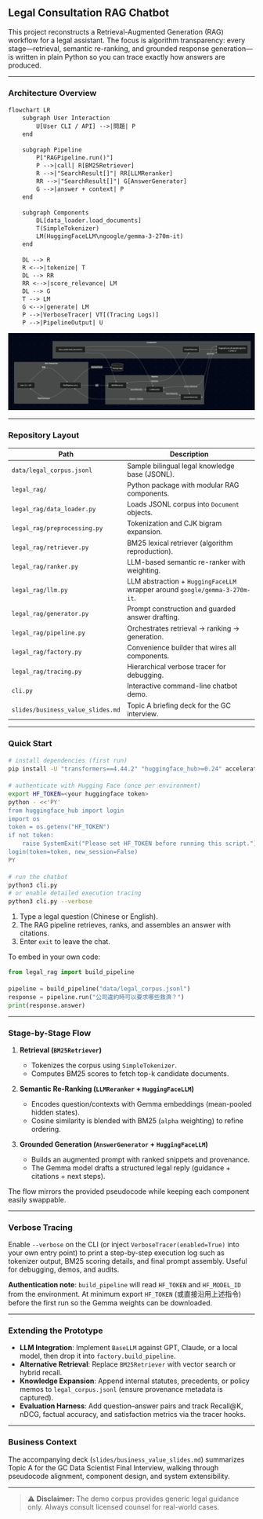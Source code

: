 ## Legal Consultation RAG Chatbot

This project reconstructs a Retrieval-Augmented Generation (RAG) workflow for a legal
assistant. The focus is algorithm transparency: every stage—retrieval, semantic
re-ranking, and grounded response generation—is written in plain Python so you can trace
exactly how answers are produced.

---

### Architecture Overview

```mermaid
flowchart LR
    subgraph User Interaction
        U[User CLI / API] -->|問題| P
    end

    subgraph Pipeline
        P["RAGPipeline.run()"]
        P -->|call| R[BM25Retriever]
        R -->|"SearchResult[]"| RR[LLMReranker]
        RR -->|"SearchResult[]"| G[AnswerGenerator]
        G -->|answer + context| P
    end

    subgraph Components
        DL[data_loader.load_documents]
        T(SimpleTokenizer)
        LM(HuggingFaceLLM\ngoogle/gemma-3-270m-it)
    end

    DL --> R
    R <-->|tokenize| T
    DL --> RR
    RR <-->|score_relevance| LM
    DL --> G
    T --> LM
    G <-->|generate| LM
    P -->|VerboseTracer| VT[(Tracing Logs)]
    P -->|PipelineOutput| U
```
![RAG Pseudocode](slides/sa.png)

---

### Repository Layout

| Path | Description |
| --- | --- |
| `data/legal_corpus.jsonl` | Sample bilingual legal knowledge base (JSONL). |
| `legal_rag/` | Python package with modular RAG components. |
| `legal_rag/data_loader.py` | Loads JSONL corpus into `Document` objects. |
| `legal_rag/preprocessing.py` | Tokenization and CJK bigram expansion. |
| `legal_rag/retriever.py` | BM25 lexical retriever (algorithm reproduction). |
| `legal_rag/ranker.py` | LLM-based semantic re-ranker with weighting. |
| `legal_rag/llm.py` | LLM abstraction + `HuggingFaceLLM` wrapper around `google/gemma-3-270m-it`. |
| `legal_rag/generator.py` | Prompt construction and guarded answer drafting. |
| `legal_rag/pipeline.py` | Orchestrates retrieval → ranking → generation. |
| `legal_rag/factory.py` | Convenience builder that wires all components. |
| `legal_rag/tracing.py` | Hierarchical verbose tracer for debugging. |
| `cli.py` | Interactive command-line chatbot demo. |
| `slides/business_value_slides.md` | Topic A briefing deck for the GC interview. |

---

### Quick Start

```bash
# install dependencies (first run)
pip install -U "transformers==4.44.2" "huggingface_hub>=0.24" accelerate sentencepiece torch --extra-index-url https://download.pytorch.org/whl/cpu

# authenticate with Hugging Face (once per environment)
export HF_TOKEN=<your huggingface token>
python - <<'PY'
from huggingface_hub import login
import os
token = os.getenv("HF_TOKEN")
if not token:
    raise SystemExit("Please set HF_TOKEN before running this script.")
login(token=token, new_session=False)
PY

# run the chatbot
python3 cli.py
# or enable detailed execution tracing
python3 cli.py --verbose
```

1. Type a legal question (Chinese or English).
2. The RAG pipeline retrieves, ranks, and assembles an answer with citations.
3. Enter `exit` to leave the chat.

To embed in your own code:

```python
from legal_rag import build_pipeline

pipeline = build_pipeline("data/legal_corpus.jsonl")
response = pipeline.run("公司違約時可以要求哪些救濟？")
print(response.answer)
```

---

### Stage-by-Stage Flow

1. **Retrieval (`BM25Retriever`)**  
   - Tokenizes the corpus using `SimpleTokenizer`.  
   - Computes BM25 scores to fetch top-k candidate documents.

2. **Semantic Re-Ranking (`LLMReranker` + `HuggingFaceLLM`)**  
   - Encodes question/contexts with Gemma embeddings (mean-pooled hidden states).  
   - Cosine similarity is blended with BM25 (`alpha` weighting) to refine ordering.

3. **Grounded Generation (`AnswerGenerator` + `HuggingFaceLLM`)**  
   - Builds an augmented prompt with ranked snippets and provenance.  
   - The Gemma model drafts a structured legal reply (guidance + citations + next steps).

The flow mirrors the provided pseudocode while keeping each component easily swappable.

---

### Verbose Tracing

Enable `--verbose` on the CLI (or inject `VerboseTracer(enabled=True)` into your own
entry point) to print a step-by-step execution log such as tokenizer output, BM25 scoring
details, and final prompt assembly. Useful for debugging, demos, and audits.

**Authentication note**: `build_pipeline` will read `HF_TOKEN` and `HF_MODEL_ID` from the
environment. At minimum export `HF_TOKEN` (或直接沿用上述指令) before the first run so the Gemma weights can be downloaded.

---

### Extending the Prototype

- **LLM Integration**: Implement `BaseLLM` against GPT, Claude, or a local model, then
  drop it into `factory.build_pipeline`.
- **Alternative Retrieval**: Replace `BM25Retriever` with vector search or hybrid recall.
- **Knowledge Expansion**: Append internal statutes, precedents, or policy memos to
  `legal_corpus.jsonl` (ensure provenance metadata is captured).
- **Evaluation Harness**: Add question–answer pairs and track Recall@K, nDCG, factual
  accuracy, and satisfaction metrics via the tracer hooks.

---

### Business Context

The accompanying deck (`slides/business_value_slides.md`) summarizes Topic A for the GC
Data Scientist Final Interview, walking through pseudocode alignment, component design,
and system extensibility.

---

> ⚠️ **Disclaimer:** The demo corpus provides generic legal guidance only. Always consult
> licensed counsel for real-world cases.
